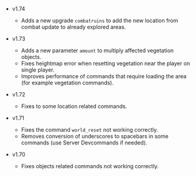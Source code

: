 - v1.74
  - Adds a new upgrade `combatruins` to add the new location from combat update to already explored areas.

- v1.73
  - Adds a new parameter `amount` to multiply affected vegetation objects.
  - Fixes heightmap error when resetting vegetation near the player on single player.
  - Improves performance of commands that require loading the area (for example vegetation commands).

- v1.72
  - Fixes to some location related commands.

- v1.71
  - Fixes the command `world_reset` not working correctly.
  - Removes conversion of underscores to spacebars in some commands (use Server Devcommands if needed).

- v1.70
  - Fixes objects related commands not working correctly.
